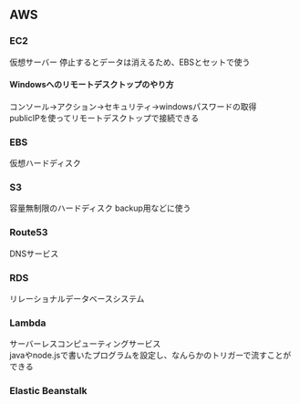 ## AWS
### EC2
仮想サーバー
停止するとデータは消えるため、EBSとセットで使う  
#### Windowsへのリモートデスクトップのやり方
コンソール->アクション->セキュリティ->windowsパスワードの取得  
publicIPを使ってリモートデスクトップで接続できる

### EBS
仮想ハードディスク

### S3
容量無制限のハードディスク
backup用などに使う

### Route53
DNSサービス

### RDS
リレーショナルデータベースシステム

### Lambda
サーバーレスコンピューティングサービス  
javaやnode.jsで書いたプログラムを設定し、なんらかのトリガーで流すことができる

### Elastic Beanstalk
